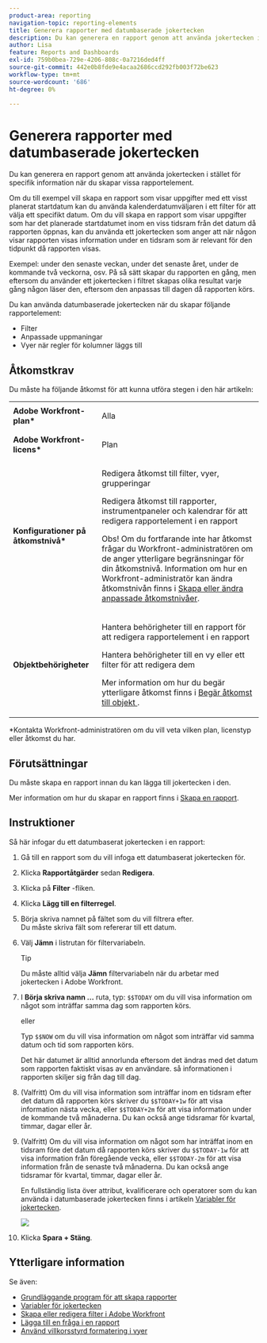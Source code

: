 ```yaml
---
product-area: reporting
navigation-topic: reporting-elements
title: Generera rapporter med datumbaserade jokertecken
description: Du kan generera en rapport genom att använda jokertecken i stället för specifik information när du skapar vissa rapportelement.
author: Lisa
feature: Reports and Dashboards
exl-id: 759b0bea-729e-4206-808c-0a7216ded4ff
source-git-commit: 442e0b8fde9e4acaa2686ccd292fb003f72be623
workflow-type: tm+mt
source-wordcount: '686'
ht-degree: 0%

---
```


# Generera rapporter med datumbaserade jokertecken

Du kan generera en rapport genom att använda jokertecken i stället för specifik information när du skapar vissa rapportelement.

Om du till exempel vill skapa en rapport som visar uppgifter med ett visst planerat startdatum kan du använda kalenderdatumväljaren i ett filter för att välja ett specifikt datum. Om du vill skapa en rapport som visar uppgifter som har det planerade startdatumet inom en viss tidsram från det datum då rapporten öppnas, kan du använda ett jokertecken som anger att när någon visar rapporten visas information under en tidsram som är relevant för den tidpunkt då rapporten visas.

Exempel: under den senaste veckan, under det senaste året, under de kommande två veckorna, osv. På så sätt skapar du rapporten en gång, men eftersom du använder ett jokertecken i filtret skapas olika resultat varje gång någon läser den, eftersom den anpassas till dagen då rapporten körs.

Du kan använda datumbaserade jokertecken när du skapar följande rapportelement:

* Filter
* Anpassade uppmaningar
* Vyer när regler för kolumner läggs till

## Åtkomstkrav

Du måste ha följande åtkomst för att kunna utföra stegen i den här artikeln:

<table style="table-layout:auto"> 
 <col> 
 <col> 
 <tbody> 
  <tr> 
   <td role="rowheader"><strong>Adobe Workfront-plan*</strong></td> 
   <td> <p>Alla</p> </td> 
  </tr> 
  <tr> 
   <td role="rowheader"><strong>Adobe Workfront-licens*</strong></td> 
   <td> <p>Plan </p> </td> 
  </tr> 
  <tr> 
   <td role="rowheader"><strong>Konfigurationer på åtkomstnivå*</strong></td> 
   <td> <p>Redigera åtkomst till filter, vyer, grupperingar</p> <p>Redigera åtkomst till rapporter, instrumentpaneler och kalendrar för att redigera rapportelement i en rapport</p> <p>Obs! Om du fortfarande inte har åtkomst frågar du Workfront-administratören om de anger ytterligare begränsningar för din åtkomstnivå. Information om hur en Workfront-administratör kan ändra åtkomstnivån finns i <a href="../../../administration-and-setup/add-users/configure-and-grant-access/create-modify-access-levels.md" class="MCXref xref">Skapa eller ändra anpassade åtkomstnivåer</a>.</p> </td> 
  </tr> 
  <tr> 
   <td role="rowheader"><strong>Objektbehörigheter</strong></td> 
   <td> <p>Hantera behörigheter till en rapport för att redigera rapportelement i en rapport</p> <p>Hantera behörigheter till en vy eller ett filter för att redigera dem</p> <p>Mer information om hur du begär ytterligare åtkomst finns i <a href="../../../workfront-basics/grant-and-request-access-to-objects/request-access.md" class="MCXref xref">Begär åtkomst till objekt </a>.</p> </td> 
  </tr> 
 </tbody> 
</table>

&#42;Kontakta Workfront-administratören om du vill veta vilken plan, licenstyp eller åtkomst du har.

## Förutsättningar

Du måste skapa en rapport innan du kan lägga till jokertecken i den.

Mer information om hur du skapar en rapport finns i [Skapa en rapport](../../../reports-and-dashboards/reports/creating-and-managing-reports/create-report.md).

## Instruktioner

Så här infogar du ett datumbaserat jokertecken i en rapport:

1. Gå till en rapport som du vill infoga ett datumbaserat jokertecken för.
1. Klicka **Rapportåtgärder** sedan **Redigera**.

1. Klicka på **Filter** -fliken.
1. Klicka **Lägg till en filterregel**.
1. Börja skriva namnet på fältet som du vill filtrera efter.\
   Du måste skriva fält som refererar till ett datum.
1. Välj **Jämn** i listrutan för filtervariabeln.

   >[!TIP]
   >
   >Du måste alltid välja **Jämn** filtervariabeln när du arbetar med jokertecken i Adobe Workfront.

1. I **Börja skriva namn ...** ruta, typ: `$$TODAY` om du vill visa information om något som inträffar samma dag som rapporten körs.

   eller

   Typ `$$NOW` om du vill visa information om något som inträffar vid samma datum och tid som rapporten körs.

   Det här datumet är alltid annorlunda eftersom det ändras med det datum som rapporten faktiskt visas av en användare. så informationen i rapporten skiljer sig från dag till dag.

1. (Valfritt) Om du vill visa information som inträffar inom en tidsram efter det datum då rapporten körs skriver du `$$TODAY+1w` för att visa information nästa vecka, eller `$$TODAY+2m` för att visa information under de kommande två månaderna. Du kan också ange tidsramar för kvartal, timmar, dagar eller år.
1. (Valfritt) Om du vill visa information om något som har inträffat inom en tidsram före det datum då rapporten körs skriver du `$$TODAY-1w` för att visa information från föregående vecka, eller `$$TODAY-2m` för att visa information från de senaste två månaderna. Du kan också ange tidsramar för kvartal, timmar, dagar eller år.

   En fullständig lista över attribut, kvalificerare och operatorer som du kan använda i datumbaserade jokertecken finns i artikeln [Variabler för jokertecken](../../../reports-and-dashboards/reports/reporting-elements/understand-wildcard-filter-variables.md).

   ![](assets/video-date-based-wildcard-in-task-filter-350x81.png)

1. Klicka **Spara + Stäng**.

## Ytterligare information

Se även:

* [Grundläggande program för att skapa rapporter](https://one.workfront.com/s/basic-report-creation-program)
* [Variabler för jokertecken](../../../reports-and-dashboards/reports/reporting-elements/understand-wildcard-filter-variables.md)
* [Skapa eller redigera filter i Adobe Workfront](../../../reports-and-dashboards/reports/reporting-elements/create-filters.md)
* [Lägga till en fråga i en rapport](../../../reports-and-dashboards/reports/creating-and-managing-reports/add-prompt-report.md)
* [Använd villkorsstyrd formatering i vyer](../../../reports-and-dashboards/reports/reporting-elements/use-conditional-formatting-views.md)
